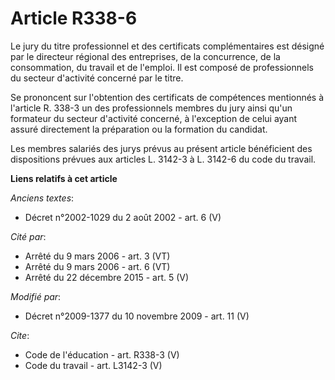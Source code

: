 # Article R338-6

Le jury du titre professionnel et des certificats complémentaires est désigné par le directeur régional des entreprises, de
la concurrence, de la consommation, du travail et de l'emploi. Il est composé de professionnels du secteur d'activité
concerné par le titre. 

Se prononcent sur l'obtention des certificats de compétences mentionnés à l'article R. 338-3 un des professionnels membres du
jury ainsi qu'un formateur du secteur d'activité concerné, à l'exception de celui ayant assuré directement la préparation ou
la formation du candidat. 

Les membres salariés des jurys prévus au présent article bénéficient des dispositions prévues aux articles L. 3142-3 à L.
3142-6 du code du travail.

**Liens relatifs à cet article**

_Anciens textes_:

  - Décret n°2002-1029 du 2 août 2002 - art. 6 (V)

_Cité par_:

  - Arrêté du 9 mars 2006 - art. 3 (VT)
  - Arrêté du 9 mars 2006 - art. 6 (VT)
  - Arrêté du 22 décembre 2015 - art. 5 (V)

_Modifié par_:

  - Décret n°2009-1377 du 10 novembre 2009 - art. 11 (V)

_Cite_:

  - Code de l'éducation - art. R338-3 (V)
  - Code du travail - art. L3142-3 (V)
